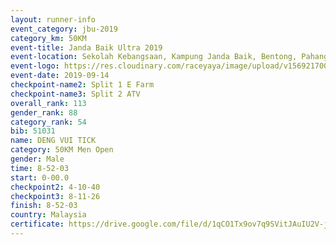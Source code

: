 ```yaml
---
layout: runner-info 
event_category: jbu-2019 
category_km: 50KM 
event-title: Janda Baik Ultra 2019
event-location: Sekolah Kebangsaan, Kampung Janda Baik, Bentong, Pahang, Malaysia 
event-logo: https://res.cloudinary.com/raceyaya/image/upload/v1569217009/logo/janda-baik_vch1pc.jpg 
event-date: 2019-09-14 
checkpoint-name2: Split 1 E Farm 
checkpoint-name3: Split 2 ATV 
overall_rank: 113
gender_rank: 88
category_rank: 54
bib: 51031
name: DENG VUI TICK
category: 50KM Men Open
gender: Male
time: 8-52-03
start: 0-00.0
checkpoint2: 4-10-40
checkpoint3: 8-11-26
finish: 8-52-03
country: Malaysia
certificate: https://drive.google.com/file/d/1qCO1Tx9ov7q9SVitJAuIU2V-jhCzOte7/view?usp=sharing
---
```

